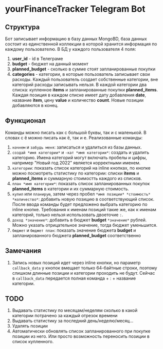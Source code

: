 # yourFinanceTracker Telegram Bot

## Структура
Бот записывает информацию в базу данных MongoBD, база данных состоит из единственной коллекции в которой хранится информация по каждому пользователю. В БД у каждого пользователя 4 поля:
1. **user_id** - id в Телеграме
2. **budget** - бюджет на данный момент
3. **planned_budget** - сколько в сумме стоят запланированные покупки
4. **categories** - категории, в которые пользователь записывает свои расходы. Каждый пользователь создает собственные категории, вне категорий расходы записывать нельзя. В каждой категории два списка: купленное **items** и запланированные покупки **planned_items**. Каждая позиция в каждом списке имеет дату добавления **date**, название **item**, цену **value** и количество **count**. Новые позиции добавляются в конец.

## Функционал
Команды можно писать как с большой буквы, так и с маленькой. В словах с ё можно писать как ё, так и е.
Реализованные команды:
1. `начнем` и `забудь меня`: записаться и удалиться из базы данных.
2. `создай *имя категории*` и `-кат *имя категории*`: создать и удалить категорию. Имена категорий могут включать пробелы и цифры, например "Новый год 2022" является корректными именем.
3. `категории`: показать список категорий на inline кнопках, по кнопке можно посмотреть статистику по категории: списки **items** и **planned_items** и суммарную стоимостть каждого из списков.
4. `план *имя категории*`: показать список запланированных покупок **planned_items** в категории и их суммарную стоимость.
5. `купил` или `планирую`, затем через пробел `*имя позиции* *стоимость* *количество*`: добавить новую позицию в соответствующий список. После ввода команды будет предложено выбрать категорию по inline кнопке. Требования к именам позиций такие же, как к именам категорий, только нельзя использовать двоеточие `:`.
6. `доход *значение*`: добавить в бюджет **budget** `*значение*` рублей. Можно указать отрицательное значение, тогда бюджет уменьшится.
7. `бюджет` и `бюджет план`: показать значение бюджета **budget** и запланированного бюджета **planned_budget** соответственно

## Замечания
1. Запись новых позиций идет через inline кнопки, но параметр `callback_data` у кнопок вмещает только 64-байтные строки, поэтому слишком длинные позиции и категории проходить не будут. Сейчас в `callback_data` передается полная команда + : + название категории.

## TODO
1. Выдавать статистику по месяцам/неделям сколько в какой категории потрачено за каждый отрезок времени
2. Выдавать статистику за последний день/неделю/месяц...
3. Удалять позиции
4. Автоматически обновлять список запланированного при покупке позиции из него. Или просто возможность переносить позиции в список купленного.
